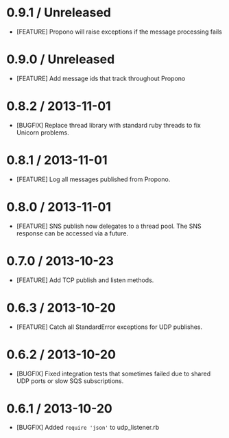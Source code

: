 # 0.9.1 / Unreleased

* [FEATURE] Propono will raise exceptions if the message processing fails

# 0.9.0 / Unreleased

* [FEATURE] Add message ids that track throughout Propono

# 0.8.2 / 2013-11-01

* [BUGFIX] Replace thread library with standard ruby threads to fix Unicorn problems.

# 0.8.1 / 2013-11-01

* [FEATURE] Log all messages published from Propono.

# 0.8.0 / 2013-11-01

* [FEATURE] SNS publish now delegates to a thread pool. The SNS response can be accessed via a future.

# 0.7.0 / 2013-10-23

* [FEATURE] Add TCP publish and listen methods.

# 0.6.3 / 2013-10-20

* [FEATURE] Catch all StandardError exceptions for UDP publishes.

# 0.6.2 / 2013-10-20

* [BUGFIX] Fixed integration tests that sometimes failed due to shared UDP ports or slow SQS subscriptions.

# 0.6.1 / 2013-10-20

* [BUGFIX] Added `require 'json'` to udp_listener.rb
